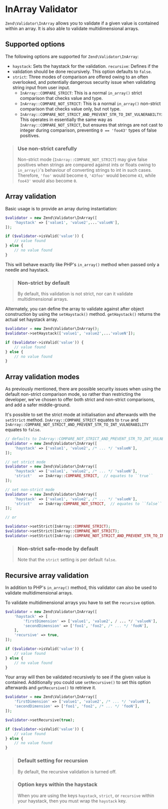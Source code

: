 # InArray Validator

`Zend\Validator\InArray` allows you to validate if a given value is contained
within an array. It is also able to validate multidimensional arrays.

## Supported options

The following options are supported for `Zend\Validator\InArray`:

- `haystack`: Sets the haystack for the validation.  `recursive`: Defines if the
- validation should be done recursively. This option
  defaults to `false`.
- `strict`: Three modes of comparison are offered owing to an often overlooked,
  and potentially dangerous security issue when validating string input from
  user input.
    - `InArray::COMPARE_STRICT`: This is a normal `in_array()` strict comparison
      that checks value and type.
    - `InArray::COMPARE_NOT_STRICT`: This is a normal `in_array()` non-strict
      comparison that checks value only, but not type.
    - `InArray::COMPARE_NOT_STRICT_AND_PREVENT_STR_TO_INT_VULNERABILTY`: This
      operates in essentially the same way as `InArray::COMPARE_NOT_STRICT`,
      but ensures that strings are not cast to integer during comparison,
      preventing `0 == 'foo43'` types of false positives.

> ### Use non-strict carefully
>
> Non-strict mode (`InArray::COMPARE_NOT_STRICT`) may give false positives when
> strings are compared against ints or floats owing to `in_array()`'s behaviour
> of converting strings to int in such cases. Therefore, `'foo'` would become
> `0`, `'43foo'` would become `43`, while `foo43'` would also become `0`.

## Array validation

Basic usage is to provide an array during instantiation:

```php
$validator = new Zend\Validator\InArray([
    'haystack' => ['value1', 'value2',...'valueN'],
]);

if ($validator->isValid('value')) {
    // value found
} else {
    // no value found
}
```

This will behave exactly like PHP's `in_array()` method when passed only a
needle and haystack.

> ### Non-strict by default
>
> By default, this validation is not strict, nor can it validate
> multidimensional arrays.

Alternately, you can define the array to validate against after object
construction by using the `setHaystack()` method. `getHaystack()` returns the
actual set haystack array.

```php
$validator = new Zend\Validator\InArray();
$validator->setHaystack(['value1', 'value2',...'valueN']);

if ($validator->isValid('value')) {
    // value found
} else {
    // no value found
}
```

## Array validation modes

As previously mentioned, there are possible security issues when using the
default non-strict comparison mode, so rather than restricting the developer,
we've chosen to offer both strict and non-strict comparisons, and add a safer
middle-ground.

It's possible to set the strict mode at initialisation and afterwards with the
`setStrict` method. `InArray::COMPARE_STRICT` equates to `true` and
`InArray::COMPARE_NOT_STRICT_AND_PREVENT_STR_TO_INT_VULNERABILITY` equates to
`false`.

```php
// defaults to InArray::COMPARE_NOT_STRICT_AND_PREVENT_STR_TO_INT_VULNERABILITY
$validator = new Zend\Validator\InArray([
    'haystack' => ['value1', 'value2', /* ... */ 'valueN'],
]);

// set strict mode
$validator = new Zend\Validator\InArray([
    'haystack' => ['value1', 'value2', /* ... */ 'valueN'],
    'strict'   => InArray::COMPARE_STRICT,  // equates to ``true``
]);

// set non-strict mode  
$validator = new Zend\Validator\InArray([
    'haystack' => ['value1', 'value2', /* ... */ 'valueN'],
    'strict'   => InArray:COMPARE_NOT_STRICT,  // equates to ``false``
]);

// or

$validator->setStrict(InArray::COMPARE_STRICT); 
$validator->setStrict(InArray::COMPARE_NOT_STRICT);
$validator->setStrict(InArray::COMPARE_NOT_STRICT_AND_PREVENT_STR_TO_INT_VULNERABILITY);
```

> ### Non-strict safe-mode by default
>
> Note that the `strict` setting is per default `false`.

## Recursive array validation

In addition to PHP's `in_array()` method, this validator can also be used to
validate multidimensional arrays.

To validate multidimensional arrays you have to set the `recursive` option.

```php
$validator = new Zend\Validator\InArray([
    'haystack' => [
        'firstDimension' => ['value1', 'value2', / ... */ 'valueN'],
        'secondDimension' => ['foo1', 'foo2', /* ... */ 'fooN'],
    ],
    'recursive' => true,
]);

if ($validator->isValid('value')) {
    // value found
} else {
    // no value found
}
```

Your array will then be validated recursively to see if the given value is
contained. Additionally you could use `setRecursive()` to set this option
afterwards and `getRecursive()` to retrieve it.

```php
$validator = new Zend\Validator\InArray([
    'firstDimension' => ['value1', 'value2', /* ... */ 'valueN'],
    'secondDimension' => ['foo1', 'foo2', /* ... */ 'fooN'],
]);

$validator->setRecursive(true);

if ($validator->isValid('value')) {
    // value found
} else {
    // no value found
}
```

> ### Default setting for recursion
>
> By default, the recursive validation is turned off.

> ### Option keys within the haystack
>
> When you are using the keys `haystack`, `strict`, or `recursive` within
> your haystack, then you must wrap the `haystack` key.
